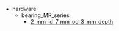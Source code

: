 * hardware
  * bearing_MR_series
    * [2_mm_id_7_mm_od_3_mm_depth](hardware/bearing_MR_series/2_mm_id_7_mm_od_3_mm_depth)
